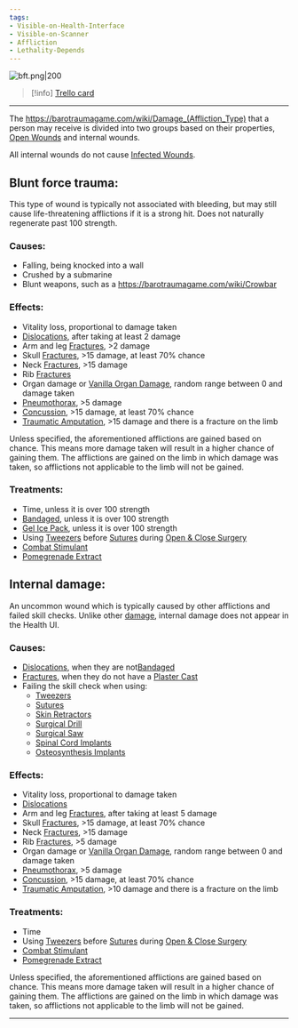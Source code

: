```yaml
---
tags:
- Visible-on-Health-Interface
- Visible-on-Scanner
- Affliction
- Lethality-Depends
---
```


![bft.png\|200](/Any%20Bodypart/Internal%20Wounds%20-%20Attachments/68135c1d078fdecdd0864b3f.png)

> [!info] [Trello card](https://trello.com/c/tj9SaBlj/30-internal-wounds)

---

The https://barotraumagame.com/wiki/Damage_(Affliction_Type) that a person may receive is divided into two groups based on their properties, [Open Wounds](Open%20Wounds.md) and internal wounds.

All internal wounds do not cause [Infected Wounds](Infected%20Wounds.md).

## Blunt force trauma:

This type of wound is typically not associated with bleeding, but may still cause life-threatening afflictions if it is a strong hit. Does not naturally regenerate past 100 strength.

### Causes:

- Falling, being knocked into a wall
- Crushed by a submarine
- Blunt weapons, such as a https://barotraumagame.com/wiki/Crowbar

### Effects:

- Vitality loss, proportional to damage taken
- [Dislocations](../Bones/Dislocations.md), after taking at least 2 damage
- Arm and leg [Fractures](../Bones/Fractures.md), >2 damage
- Skull [Fractures](../Bones/Fractures.md), >15 damage, at least 70% chance
- Neck [Fractures](../Bones/Fractures.md), >15 damage
- Rib [Fractures](../Bones/Fractures.md)
- Organ damage or [Vanilla Organ Damage](../Torso/Vanilla%20Organ%20Damage.md), random range between 0 and damage taken
- [Pneumothorax](../Lungs/Pneumothorax.md), >5 damage
- [Concussion](../Head_Brain/Concussion.md), >15 damage, at least 70% chance
- [Traumatic Amputation](../Extremities/Traumatic%20Amputation.md), >15 damage and there is a fracture on the limb

Unless specified, the aforementioned afflictions are gained based on chance. This means more damage taken will result in a higher chance of gaining them. The afflictions are gained on the limb in which damage was taken, so afflictions not applicable to the limb will not be gained.

### Treatments:

- Time, unless it is over 100 strength
- [Bandaged](Bandaged.md), unless it is over 100 strength
- [Gel Ice Pack](../Items/Gel%20Ice%20Pack.md), unless it is over 100 strength
- Using [Tweezers](../Items/Tweezers.md) before [Sutures](../Items/Sutures.md) during [Open & Close Surgery](../Procedures/Open%20&%20Close%20Surgery.md)
- [Combat Stimulant](../Items/Combat%20Stimulant.md)
- [Pomegrenade Extract](https://barotraumagame.com/wiki/Pomegrenade_Extract)

## Internal damage:

An uncommon wound which is typically caused by other afflictions and failed skill checks. Unlike other [damage](https://barotraumagame.com/wiki/Damage_(Affliction_Type)), internal damage does not appear in the Health UI.

### Causes:

- [Dislocations](../Bones/Dislocations.md), when they are not[Bandaged](Bandaged.md)
- [Fractures](../Bones/Fractures.md), when they do not have a [Plaster Cast](../Extremities/Plaster%20Cast.md)
- Failing the skill check when using:
  - [Tweezers](../Items/Tweezers.md)
  - [Sutures](../Items/Sutures.md)
  - [Skin Retractors](../Items/Skin%20Retractors.md)
  - [Surgical Drill](../Items/Surgical%20Drill.md)
  - [Surgical Saw](../Items/Surgical%20Saw.md)
  - [Spinal Cord Implants](../Items/Spinal%20Cord%20Implants.md)
  - [Osteosynthesis Implants](../Items/Osteosynthesis%20Implants.md)

### Effects:

- Vitality loss, proportional to damage taken
- [Dislocations](../Bones/Dislocations.md)
- Arm and leg [Fractures](../Bones/Fractures.md), after taking at least 5 damage
- Skull [Fractures](../Bones/Fractures.md), >15 damage, at least 70% chance
- Neck [Fractures](../Bones/Fractures.md), >15 damage
- Rib [Fractures](../Bones/Fractures.md), >5 damage
- Organ damage or [Vanilla Organ Damage](../Torso/Vanilla%20Organ%20Damage.md), random range between 0 and damage taken
- [Pneumothorax](../Lungs/Pneumothorax.md), >5 damage
- [Concussion](../Head_Brain/Concussion.md), >15 damage, at least 70% chance
- [Traumatic Amputation](../Extremities/Traumatic%20Amputation.md), >10 damage and there is a fracture on the limb

### Treatments:

- Time
- Using [Tweezers](../Items/Tweezers.md) before [Sutures](../Items/Sutures.md) during [Open & Close Surgery](../Procedures/Open%20&%20Close%20Surgery.md)
- [Combat Stimulant](../Items/Combat%20Stimulant.md)
- [Pomegrenade Extract](https://barotraumagame.com/wiki/Pomegrenade_Extract)

Unless specified, the aforementioned afflictions are gained based on chance. This means more damage taken will result in a higher chance of gaining them. The afflictions are gained on the limb in which damage was taken, so afflictions not applicable to the limb will not be gained.

---

